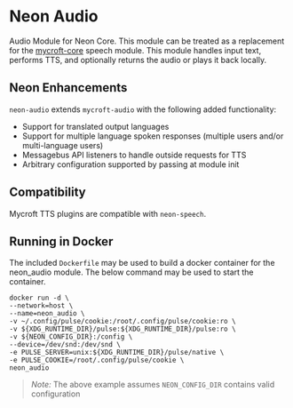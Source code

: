 # Neon Audio
Audio Module for Neon Core. This module can be treated as a replacement for the
[mycroft-core](https://github.com/MycroftAI/mycroft-core) speech module. This module handles input text, performs TTS, 
and optionally returns the audio or plays it back locally.

## Neon Enhancements
`neon-audio` extends `mycroft-audio` with the following added functionality:
* Support for translated output languages
* Support for multiple language spoken responses (multiple users and/or multi-language users)
* Messagebus API listeners to handle outside requests for TTS
* Arbitrary configuration supported by passing at module init

## Compatibility
Mycroft TTS plugins are compatible with `neon-speech`.

## Running in Docker
The included `Dockerfile` may be used to build a docker container for the neon_audio module. The below command may be used
to start the container.

```shell
docker run -d \
--network=host \
--name=neon_audio \
-v ~/.config/pulse/cookie:/root/.config/pulse/cookie:ro \
-v ${XDG_RUNTIME_DIR}/pulse:${XDG_RUNTIME_DIR}/pulse:ro \
-v ${NEON_CONFIG_DIR}:/config \
--device=/dev/snd:/dev/snd \
-e PULSE_SERVER=unix:${XDG_RUNTIME_DIR}/pulse/native \
-e PULSE_COOKIE=/root/.config/pulse/cookie \
neon_audio
```
>*Note:* The above example assumes `NEON_CONFIG_DIR` contains valid configuration

